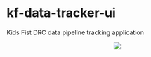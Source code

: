 # kf-data-tracker-ui

Kids Fist DRC data pipeline tracking application

<p align="center">
  <a href="https://circleci.com/gh/kids-first/kf-uikit/tree/master"><img src="https://img.shields.io/circleci/project/github/kids-first/kf-ui-data-tracker/master.svg?style=for-the-badge"></a>
</p>
